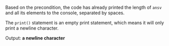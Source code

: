 Based on the precondition, the code has already printed the length of `ansv` and all its elements to the console, separated by spaces.

The `print()` statement is an empty print statement, which means it will only print a newline character.

Output: **a newline character**